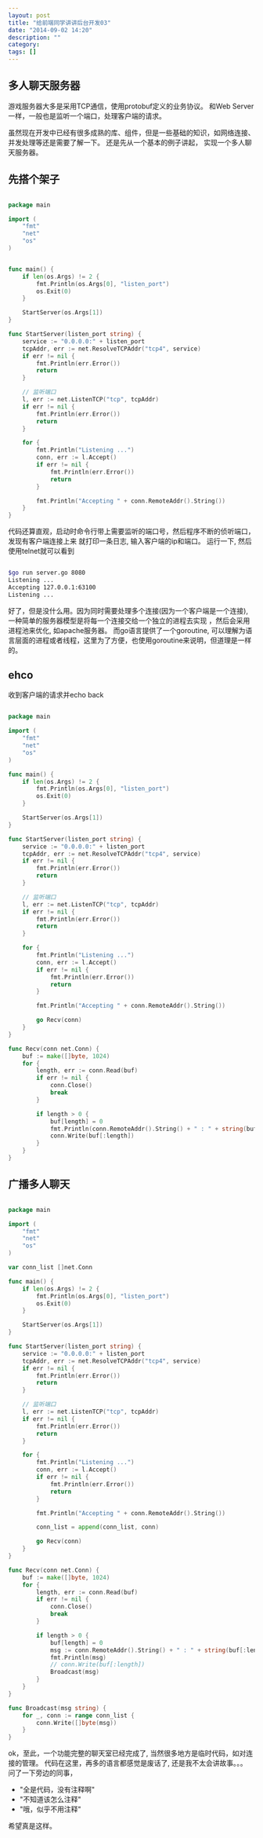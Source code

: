 ```yaml
---
layout: post
title: "给前端同学讲讲后台开发03"
date: "2014-09-02 14:20"
description: ""
category: 
tags: []
---
```


多人聊天服务器
--------------

游戏服务器大多是采用TCP通信，使用protobuf定义的业务协议。
和Web Server 一样，一般也是监听一个端口，处理客户端的请求。

虽然现在开发中已经有很多成熟的库、组件，但是一些基础的知识，如网络连接、
并发处理等还是需要了解一下。
还是先从一个基本的例子讲起， 实现一个多人聊天服务器。

先搭个架子
----------

``` go

package main

import (
	"fmt"
	"net"
	"os"
)


func main() {
	if len(os.Args) != 2 {
		fmt.Println(os.Args[0], "listen_port")
		os.Exit(0)
	}

	StartServer(os.Args[1])
}

func StartServer(listen_port string) {
	service := "0.0.0.0:" + listen_port
	tcpAddr, err := net.ResolveTCPAddr("tcp4", service)
	if err != nil {
		fmt.Println(err.Error())
		return
	}

	// 监听端口
	l, err := net.ListenTCP("tcp", tcpAddr)
	if err != nil {
		fmt.Println(err.Error())
		return
	}

	for {
		fmt.Println("Listening ...")
		conn, err := l.Accept()
		if err != nil {
			fmt.Println(err.Error())
			return
		}

		fmt.Println("Accepting " + conn.RemoteAddr().String())
	}
}

```

代码还算直观，启动时命令行带上需要监听的端口号，然后程序不断的侦听端口，发现有客户端连接上来
就打印一条日志, 输入客户端的ip和端口。 运行一下, 然后使用telnet就可以看到

``` sh

$go run server.go 8080
Listening ...
Accepting 127.0.0.1:63100
Listening ...

```


好了，但是没什么用。因为同时需要处理多个连接(因为一个客户端是一个连接), 一种简单的服务器模型是将每一个连接交给一个独立的进程去实现
，然后会采用进程池来优化, 如apache服务器。
而go语言提供了一个goroutine, 可以理解为语言层面的进程或者线程，这里为了方便，也使用goroutine来说明，但道理是一样的。

ehco
------

收到客户端的请求并echo back

``` go

package main

import (
	"fmt"
	"net"
	"os"
)

func main() {
	if len(os.Args) != 2 {
		fmt.Println(os.Args[0], "listen_port")
		os.Exit(0)
	}

	StartServer(os.Args[1])
}

func StartServer(listen_port string) {
	service := "0.0.0.0:" + listen_port
	tcpAddr, err := net.ResolveTCPAddr("tcp4", service)
	if err != nil {
		fmt.Println(err.Error())
		return
	}

	// 监听端口
	l, err := net.ListenTCP("tcp", tcpAddr)
	if err != nil {
		fmt.Println(err.Error())
		return
	}

	for {
		fmt.Println("Listening ...")
		conn, err := l.Accept()
		if err != nil {
			fmt.Println(err.Error())
			return
		}

		fmt.Println("Accepting " + conn.RemoteAddr().String())

		go Recv(conn)
	}
}

func Recv(conn net.Conn) {
	buf := make([]byte, 1024)
	for {
		length, err := conn.Read(buf)
		if err != nil {
			conn.Close()
			break
		}

		if length > 0 {
			buf[length] = 0
			fmt.Println(conn.RemoteAddr().String() + " : " + string(buf[:length]))
			conn.Write(buf[:length])
		}
	}
}

```

广播多人聊天
------------

``` go

package main

import (
	"fmt"
	"net"
	"os"
)

var conn_list []net.Conn

func main() {
	if len(os.Args) != 2 {
		fmt.Println(os.Args[0], "listen_port")
		os.Exit(0)
	}

	StartServer(os.Args[1])
}

func StartServer(listen_port string) {
	service := "0.0.0.0:" + listen_port
	tcpAddr, err := net.ResolveTCPAddr("tcp4", service)
	if err != nil {
		fmt.Println(err.Error())
		return
	}

	// 监听端口
	l, err := net.ListenTCP("tcp", tcpAddr)
	if err != nil {
		fmt.Println(err.Error())
		return
	}

	for {
		fmt.Println("Listening ...")
		conn, err := l.Accept()
		if err != nil {
			fmt.Println(err.Error())
			return
		}

		fmt.Println("Accepting " + conn.RemoteAddr().String())

		conn_list = append(conn_list, conn)

		go Recv(conn)
	}
}

func Recv(conn net.Conn) {
	buf := make([]byte, 1024)
	for {
		length, err := conn.Read(buf)
		if err != nil {
			conn.Close()
			break
		}

		if length > 0 {
			buf[length] = 0
			msg := conn.RemoteAddr().String() + " : " + string(buf[:length])
			fmt.Println(msg)
			// conn.Write(buf[:length])
			Broadcast(msg)
		}
	}
}

func Broadcast(msg string) {
	for _, conn := range conn_list {
		conn.Write([]byte(msg))
	}
}

```

ok，至此，一个功能完整的聊天室已经完成了, 当然很多地方是临时代码，如对连接的管理。
代码在这里，再多的语言都感觉是废话了, 还是我不太会讲故事。。。
问了一下旁边的同事，
- "全是代码，没有注释啊"
- "不知道该怎么注释"
- "哦，似乎不用注释"

希望真是这样。


